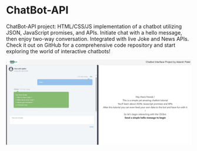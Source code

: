 # ChatBot-API
ChatBot-API project: HTML/CSS/JS implementation of a chatbot utilizing JSON, JavaScript promises, and APIs. Initiate chat with a hello message, then enjoy two-way conversation. Integrated with live Joke and News APIs. Check it out on GitHub for a comprehensive code repository and start exploring the world of interactive chatbots!


![snap](https://github.com/adarsh41patel/ChatBot-API/blob/main/chatBot.JPG)
